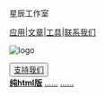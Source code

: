 星辰工作室

[应用](https://schlibra.github.io/Stars-Studios/application)|[文章](https://schlibra.github.io/Stars-Studios/article)|[工具](https://schlibra.github.io/Stars-Studios/other)|[联系我们](https://schlibra.github.io/Stars-Studios/catchus)

![logo](https://xhfs2.oss-cn-hangzhou.aliyuncs.com/CA102001/089c3199777849e4bd5d522a5e93ea70.png "logo")


<button>[支持我们](https://schlibra.github.io/Stars-Studios/zanshang)</button><br>
[**纯html版**](https://beta.xcgzs.ml)
[……](https://yun.aaayun.com/vnc/login.html?<server>123.249.7.4<%2Fserver><port>21600<%2Fport>)
[……](https://yun.aaayun.com/vnc/login.html?<server>123.249.7.4<%2Fserver><port>21600<%2Fport><id>941995<%2Fid><type>2<%2Ftype><keystr>TXwdwcPfpY<%2Fkeystr><cpurl>https://yun.aaayun.com<%2Fcpurl><encode>e2dc602e97f1ef4538e407bf9c5c644f<%2Fencode>)
